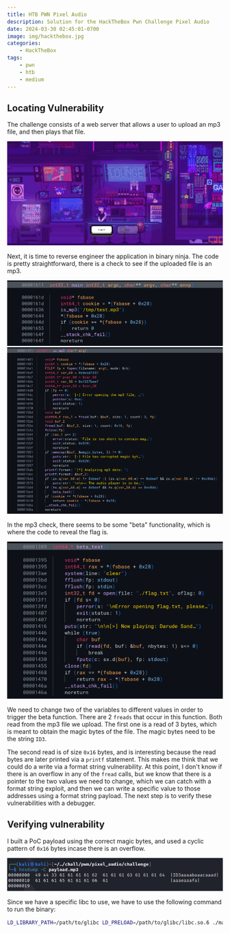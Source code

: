 ```yaml
---
title: HTB PWN Pixel Audio
description: Solution for the HackTheBox Pwn Challenge Pixel Audio
date: 2024-03-30 02:45:01-0700
image: img/hackthebox.jpg
categories:
    - HackTheBox
tags:
    - pwn
    - htb
    - medium
---
```


## Locating Vulnerability

The challenge consists of a web server that allows a user to upload an mp3 file, and then plays that file.

![Really cool pixel art](img/1.png)

Next, it is time to reverse engineer the application in binary ninja.
The code is pretty straightforward, there is a check to see if the uploaded file is an mp3.

![Main function](img/2.png) ![mp3 check](img/3.png)

In the mp3 check, there seems to be some "beta" functionality, which is where the code to reveal the flag is.

![Read flag](img/4.png)

We need to change two of the variables to different values in order to trigger the beta function.
There are 2 `freads` that occur in this function.
Both read from the mp3 file we upload.
The first one is a read of 3 bytes, which is meant to obtain the magic bytes of the file.
The magic bytes need to be the string `ID3`.

The second read is of size `0x16` bytes, and is interesting because the read bytes are later printed via a `printf` statement.
This makes me think that we could do a write via a format string vulnerability.
At this point, I don't know if there is an overflow in any of the `fread` calls, but we know that there is a pointer to the two values we need to change, which we can catch with a format string exploit, and then we can write a specific value to those addresses using a format string payload.
The next step is to verify these vulnerabilities with a debugger.

## Verifying vulnerability

I built a PoC payload using the correct magic bytes, and used a cyclic pattern of `0x16` bytes incase there is an overflow.

![First payload](img/5.png)

Since we have a specific libc to use, we have to use the following command to run the binary:

```bash
LD_LIBRARY_PATH=/path/to/glibc LD_PRELOAD=/path/to/glibc/libc.so.6 ./main
```

